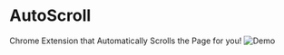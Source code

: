 # AutoScroll
Chrome Extension that Automatically Scrolls the Page for you! 
![Demo](AutoScrollVIdeo.gif)
